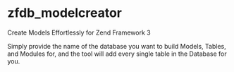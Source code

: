 # zfdb_modelcreator
Create Models Effortlessly for Zend Framework 3

Simply provide the name of the database you want to build Models, Tables, and Modules for, and the tool will add every single table in the Database for you.


